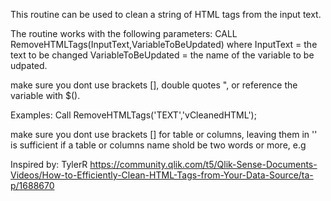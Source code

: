 This routine can be used to clean a string of HTML tags from the input text.

The routine works with the following parameters:
CALL RemoveHTMLTags(InputText,VariableToBeUpdated)
where
 InputText           = the text to be changed
 VariableToBeUpdated = the name of the variable to be udpated.

 make sure you dont use brackets [], double quotes ", or reference the variable with $().

Examples:
 Call RemoveHTMLTags('TEXT','vCleanedHTML');

make sure you dont use brackets [] for table or columns, leaving them in '' is sufficient if a table or columns name shold be two words or more, e.g

 Inspired by: TylerR
   https://community.qlik.com/t5/Qlik-Sense-Documents-Videos/How-to-Efficiently-Clean-HTML-Tags-from-Your-Data-Source/ta-p/1688670  

